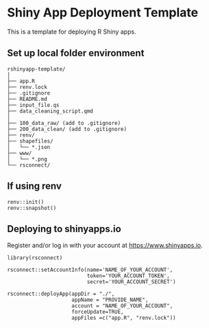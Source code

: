 # Shiny App Deployment Template

This is a template for deploying R Shiny apps.

## Set up local folder environment

```
rshinyapp-template/
│
├── app.R
├── renv.lock
├── .gitignore
├── README.md
├── input_file.qs
├── data_cleaning_script.qmd
│
├── 100_data_raw/ (add to .gitignore)
├── 200_data_clean/ (add to .gitignore)
├── renv/
├── shapefiles/
│   └── *.json
├── www/
│   └── *.png
└── rsconnect/
```
## If using renv

```
renv::init()
renv::snapshot()
```

## Deploying to shinyapps.io

Register and/or log in with your account at https://www.shinyapps.io.

```
library(rsconnect)

rsconnect::setAccountInfo(name='NAME_OF_YOUR_ACCOUNT',
                          token='YOUR_ACCOUNT_TOKEN',
                          secret='YOUR_ACCOUNT_SECRET')

rsconnect::deployApp(appDir = "./",
                     appName = "PROVIDE_NAME",
                     account = "NAME_OF_YOUR_ACCOUNT",
                     forceUpdate=TRUE,
                     appFiles =c("app.R", "renv.lock"))
```
